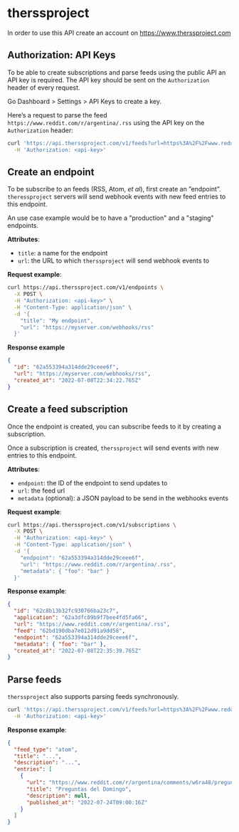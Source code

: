 # therssproject

In order to use this API create an account on https://www.therssproject.com

## Authorization: API Keys

To be able to create subscriptions and parse feeds using the public API an API key is required. The API key should be sent on the `Authorization` header of every request.

Go Dashboard > Settings > API Keys to create a key.

Here’s a request to parse the feed `https://www.reddit.com/r/argentina/.rss` using the API key on the `Authorization` header:

```bash
curl 'https://api.therssproject.com/v1/feeds?url=https%3A%2F%2Fwww.reddit.com%2Fr%2Fargentina%2F.rss' \
  -H 'Authorization: <api-key>'
```

## Create an endpoint

To be subscribe to an feeds (RSS, Atom, *et al*), first create an ”endpoint”. `theressproject` servers will send webhook events with new feed entries to this endpoint.

An use case example would be to have a "production" and a "staging" endpoints.

**Attributes**:

- `title`: a name for the endpoint
- `url`: the URL to which `therssproject` will send webhook events to

**Request example**:

```bash
curl https://api.therssproject.com/v1/endpoints \
  -X POST \
  -H "Authorization: <api-key>" \
  -H "Content-Type: application/json" \
  -d '{
    "title": "My endpoint",
    "url": "https://myserver.com/webhooks/rss"
  }'
```

**Response example**

```json
{
  "id": "62a553394a314dde29ceee6f",
  "url": "https://myserver.com/webhooks/rss",
  "created_at": "2022-07-08T22:34:22.765Z"
}
```

## Create a feed subscription

Once the endpoint is created, you can subscribe feeds to it by creating a subscription.

Once a subscription is created, `therssproject` will send events with new entries to this endpoint.

**Attributes**:

- `endpoint`: the ID of the endpoint to send updates to
- `url`: the feed url
- `metadata` (optional): a JSON payload to be send in the webhooks events

**Request example**:

```bash
curl https://api.therssproject.com/v1/subscriptions \
  -X POST \
  -H "Authorization: <api-key>" \
  -H "Content-Type: application/json" \
  -d '{
    "endpoint": "62a553394a314dde29ceee6f",
    "url": "https://www.reddit.com/r/argentina/.rss",
	"metadata": { "foo": "bar" }
  }'
```

**Response example**:

```json
{
  "id": "62c8b13b32fc930766ba23c7",
  "application": "62a3dfc09b9f7bee4fd5fa66",
  "url": "https://www.reddit.com/r/argentina/.rss",
  "feed": "62bd190dba7e012d91a9dd58",
  "endpoint": "62a553394a314dde29ceee6f",
  "metadata": { "foo": "bar" },
  "created_at": "2022-07-08T22:35:39.765Z"
}
```

## Parse feeds

`therssproject` also supports parsing feeds synchronously.

```bash
curl 'https://api.therssproject.com/v1/feeds?url=https%3A%2F%2Fwww.reddit.com%2Fr%2Fargentina%2F.rss' \
  -H 'Authorization: <api-key>'
```

**Response example**:

```json
{
  "feed_type": "atom",
  "title": "...",
  "description": "...",
  "entries": [
    {
      "url": "https://www.reddit.com/r/argentina/comments/w6ra48/preguntas_del_domingo/",
      "title": "Preguntas del Domingo",
      "description": null,
      "published_at": "2022-07-24T09:00:16Z"
    }
  ]
}
```
